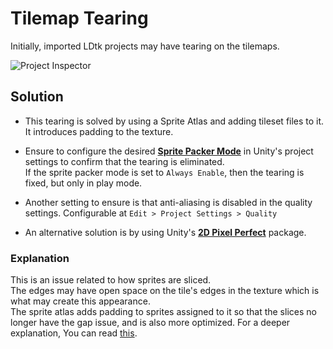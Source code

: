 # Tilemap Tearing
  
Initially, imported LDtk projects may have tearing on the tilemaps.  

![Project Inspector](../../images/img_Unity_TearingTilemap.png)

## Solution
- This tearing is solved by using a Sprite Atlas and adding tileset files to it. It introduces padding to the texture.

- Ensure to configure the desired [**Sprite Packer Mode**](https://docs.unity3d.com/Documentation/Manual/SpritePackerModes.html) in Unity's project settings to confirm that the tearing is eliminated.   
If the sprite packer mode is set to `Always Enable`, then the tearing is fixed, but only in play mode.

- Another setting to ensure is that anti-aliasing is disabled in the quality settings. Configurable at `Edit > Project Settings > Quality`

- An alternative solution is by using Unity's [**2D Pixel Perfect**](https://docs.unity3d.com/Packages/com.unity.2d.pixel-perfect@latest/index.html) package.

### Explanation
This is an issue related to how sprites are sliced.   
The edges may have open space on the tile's edges in the texture which is what may create this appearance.  
The sprite atlas adds padding to sprites assigned to it so that the slices no longer have the gap issue, and is also more optimized.
For a deeper explanation, You can read [this](https://tiled2unity.readthedocs.io/en/latest/fixing-seams/).